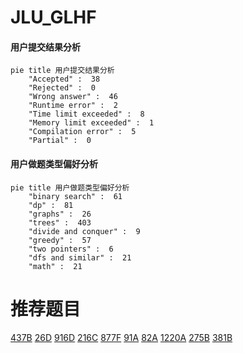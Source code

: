 # JLU_GLHF

<!-- tabs:start -->



#### **用户提交结果分析**

```mermaid
pie title 用户提交结果分析
    "Accepted" :  38
    "Rejected" :  0
    "Wrong answer" :  46
    "Runtime error" :  2
    "Time limit exceeded" :  8
    "Memory limit exceeded" :  1
    "Compilation error" :  5
    "Partial" :  0
```

#### **用户做题类型偏好分析**

```mermaid
pie title 用户做题类型偏好分析
    "binary search" :  61
    "dp" :  81
    "graphs" :  26
    "trees" :  403
    "divide and conquer" :  9
    "greedy" :  57
    "two pointers" :  6
    "dfs and similar" :  21
    "math" :  21
```



<!-- tabs:end -->
# 推荐题目
[437B](https://codeforces.com/contest/437/problem/B)
[26D](https://codeforces.com/contest/26/problem/D)
[916D](https://codeforces.com/contest/916/problem/D)
[216C](https://codeforces.com/contest/216/problem/C)
[877F](https://codeforces.com/contest/877/problem/F)
[91A](https://codeforces.com/contest/91/problem/A)
[82A](https://codeforces.com/contest/82/problem/A)
[1220A](https://codeforces.com/contest/1220/problem/A)
[275B](https://codeforces.com/contest/275/problem/B)
[381B](https://codeforces.com/contest/381/problem/B)
